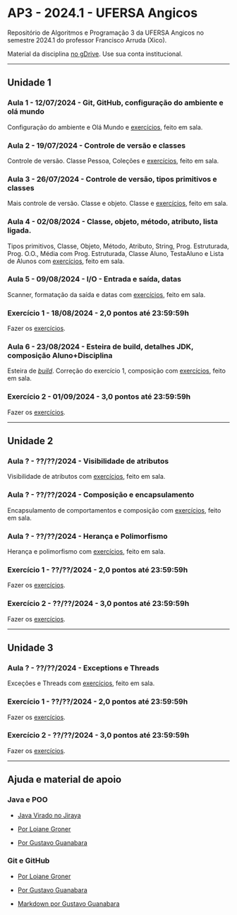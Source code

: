 # AP3 - 2024.1 - UFERSA Angicos

Repositório de Algoritmos e Programação 3 da UFERSA Angicos no semestre 2024.1 do professor Francisco Arruda (Xico).

Material da disciplina [no gDrive](https://drive.google.com/drive/u/1/folders/1y72aaSWIXqO2sgJkdnLvzLkCXdZ2KwXj). Use sua conta institucional.

---

## Unidade 1

### Aula 1 - 12/07/2024 - Git, GitHub, configuração do ambiente e olá mundo

Configuração do ambiente e Olá Mundo e [exercícios](unidade1/aula1.md), feito em sala.

### Aula 2 - 19/07/2024 - Controle de versão e classes

Controle de versão. Classe Pessoa, Coleções e [exercícios](unidade1/aula2.md), feito em sala.

### Aula 3 - 26/07/2024 - Controle de versão, tipos primitivos e classes

Mais controle de versão. Classe e objeto. Classe e [exercícios](unidade1/aula3.md), feito em sala.

### Aula 4 - 02/08/2024 - Classe, objeto, método, atributo, lista ligada.

Tipos primitivos, Classe, Objeto, Método, Atributo, String, Prog. Estruturada, Prog. O.O., Média com Prog. Estruturada, Classe Aluno, TestaAluno e Lista de Alunos com [exercícios](unidade1/aula4.md), feito em sala.

### Aula 5 - 09/08/2024 - I/O - Entrada e saída, datas

Scanner, formatação da saída e datas com [exercícios](unidade1/aula5.md), feito em sala.

### Exercício 1 - 18/08/2024 - 2,0 pontos até 23:59:59h

Fazer os [exercícios](unidade1/exercicio1.md).

### Aula 6 - 23/08/2024 - Esteira de build, detalhes JDK, composição Aluno+Disciplina

Esteira de [_build_](https://www.youtube.com/channel/UCZgt6AzoyjslHTC9dz0UoTw/community?lb=UgkxDa-Oj1fz7KfOSyqAOG7bVwNBsiceGB_R). Correção do exercício 1, composição com [exercícios](unidade1/aula6.md), feito em sala.

### Exercício 2 - 01/09/2024 - 3,0 pontos até 23:59:59h

Fazer os [exercícios](unidade1/exercicio2.md).

---

## Unidade 2

### Aula ? - ??/??/2024 - Visibilidade de atributos

Visibilidade de atributos com [exercícios](unidade2/aulaX.md), feito em sala.

### Aula ? - ??/??/2024 - Composição e encapsulamento

Encapsulamento de comportamentos e composição com [exercícios](unidade2/aulaX.md), feito em sala.

### Aula ? - ??/??/2024 - Herança e Polimorfismo

Herança e polimorfismo com [exercícios](unidade2/aulaX.md), feito em sala.

### Exercício 1 - ??/??/2024 - 2,0 pontos até 23:59:59h

Fazer os [exercícios](unidade2/exercicio1.md).

### Exercício 2 - ??/??/2024 - 3,0 pontos até 23:59:59h

Fazer os [exercícios](unidade2/exercicio2.md).

---

## Unidade 3

### Aula ? - ??/??/2024 - Exceptions e Threads

Exceções e Threads com [exercícios](unidade3/aulaX.md), feito em sala.

### Exercício 1 - ??/??/2024 - 2,0 pontos até 23:59:59h

Fazer os [exercícios](unidade3/exercicio1.md).

### Exercício 2 - ??/??/2024 - 3,0 pontos até 23:59:59h

Fazer os [exercícios](unidade3/exercicio2.md).

---


## Ajuda e material de apoio

### Java e POO

- [Java Virado no Jiraya](https://www.youtube.com/playlist?list=PL62G310vn6nFIsOCC0H-C2infYgwm8SWW)

- [Por Loiane Groner](https://www.youtube.com/playlist?list=PLGxZ4Rq3BOBq0KXHsp5J3PxyFaBIXVs3r)

- [Por Gustavo Guanabara](https://www.youtube.com/playlist?list=PLHz_AreHm4dkqe2aR0tQK74m8SFe-aGsY)

### Git e GitHub

- [Por Loiane Groner](https://www.youtube.com/watch?v=UMhskLXJuq4)

- [Por Gustavo Guanabara](https://www.youtube.com/watch?v=xEKo29OWILE&list=PLHz_AreHm4dm7ZULPAmadvNhH6vk9oNZA)

- [Markdown por Gustavo Guanabara](/git_github_gguanabara)